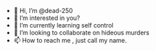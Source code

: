 - 👋 Hi, I’m @dead-250
- 👀 I’m interested in you?
- 🌱 I’m currently learning self control
- 💞️ I’m looking to collaborate on hideous murders
- 📫 How to reach me , just call my name.

<!---
dead-250/dead-250 is a ✨ special ✨ repository because its `README.md` (this file) appears on your GitHub profile.
You can click the Preview link to take a look at your changes.
--->
